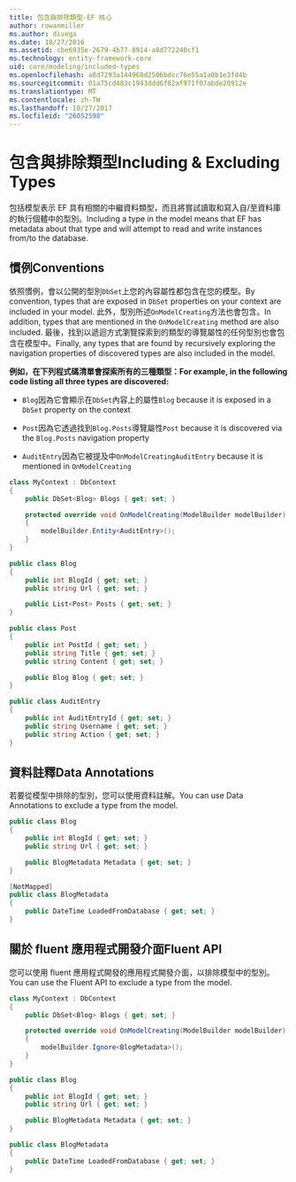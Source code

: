 ```yaml
---
title: 包含與排除類型-EF 核心
author: rowanmiller
ms.author: divega
ms.date: 10/27/2016
ms.assetid: cbe6935e-2679-4b77-8914-a8d772240cf1
ms.technology: entity-framework-core
uid: core/modeling/included-types
ms.openlocfilehash: a8d7293a144968d2506bdcc76e55a1a0b1e3fd4b
ms.sourcegitcommit: 01a75cd483c1943ddd6f82af971f07abde20912e
ms.translationtype: MT
ms.contentlocale: zh-TW
ms.lasthandoff: 10/27/2017
ms.locfileid: "26052598"
---
```

# <a name="including--excluding-types"></a><span data-ttu-id="7f7dd-102">包含與排除類型</span><span class="sxs-lookup"><span data-stu-id="7f7dd-102">Including & Excluding Types</span></span>

<span data-ttu-id="7f7dd-103">包括模型表示 EF 具有相關的中繼資料類型，而且將嘗試讀取和寫入自/至資料庫的執行個體中的型別。</span><span class="sxs-lookup"><span data-stu-id="7f7dd-103">Including a type in the model means that EF has metadata about that type and will attempt to read and write instances from/to the database.</span></span>

## <a name="conventions"></a><span data-ttu-id="7f7dd-104">慣例</span><span class="sxs-lookup"><span data-stu-id="7f7dd-104">Conventions</span></span>

<span data-ttu-id="7f7dd-105">依照慣例，會以公開的型別`DbSet`上您的內容屬性都包含在您的模型。</span><span class="sxs-lookup"><span data-stu-id="7f7dd-105">By convention, types that are exposed in `DbSet` properties on your context are included in your model.</span></span> <span data-ttu-id="7f7dd-106">此外，型別所述`OnModelCreating`方法也會包含。</span><span class="sxs-lookup"><span data-stu-id="7f7dd-106">In addition, types that are mentioned in the `OnModelCreating` method are also included.</span></span> <span data-ttu-id="7f7dd-107">最後，找到以遞迴方式瀏覽探索到的類型的導覽屬性的任何型別也會包含在模型中。</span><span class="sxs-lookup"><span data-stu-id="7f7dd-107">Finally, any types that are found by recursively exploring the navigation properties of discovered types are also included in the model.</span></span>

<span data-ttu-id="7f7dd-108">**例如，在下列程式碼清單會探索所有的三種類型：**</span><span class="sxs-lookup"><span data-stu-id="7f7dd-108">**For example, in the following code listing all three types are discovered:**</span></span>

* <span data-ttu-id="7f7dd-109">`Blog`因為它會顯示在`DbSet`內容上的屬性</span><span class="sxs-lookup"><span data-stu-id="7f7dd-109">`Blog` because it is exposed in a `DbSet` property on the context</span></span>

* <span data-ttu-id="7f7dd-110">`Post`因為它透過找到`Blog.Posts`導覽屬性</span><span class="sxs-lookup"><span data-stu-id="7f7dd-110">`Post` because it is discovered via the `Blog.Posts` navigation property</span></span>

* <span data-ttu-id="7f7dd-111">`AuditEntry`因為它被提及中`OnModelCreating`</span><span class="sxs-lookup"><span data-stu-id="7f7dd-111">`AuditEntry` because it is mentioned in `OnModelCreating`</span></span>

<!-- [!code-csharp[Main](samples/core/Modeling/Conventions/Samples/IncludedTypes.cs?highlight=3,7,16)] -->
``` csharp
class MyContext : DbContext
{
    public DbSet<Blog> Blogs { get; set; }

    protected override void OnModelCreating(ModelBuilder modelBuilder)
    {
        modelBuilder.Entity<AuditEntry>();
    }
}

public class Blog
{
    public int BlogId { get; set; }
    public string Url { get; set; }

    public List<Post> Posts { get; set; }
}

public class Post
{
    public int PostId { get; set; }
    public string Title { get; set; }
    public string Content { get; set; }

    public Blog Blog { get; set; }
}

public class AuditEntry
{
    public int AuditEntryId { get; set; }
    public string Username { get; set; }
    public string Action { get; set; }
}
```

## <a name="data-annotations"></a><span data-ttu-id="7f7dd-112">資料註釋</span><span class="sxs-lookup"><span data-stu-id="7f7dd-112">Data Annotations</span></span>

<span data-ttu-id="7f7dd-113">若要從模型中排除的型別，您可以使用資料註解。</span><span class="sxs-lookup"><span data-stu-id="7f7dd-113">You can use Data Annotations to exclude a type from the model.</span></span>

<!-- [!code-csharp[Main](samples/core/Modeling/DataAnnotations/Samples/IgnoreType.cs?highlight=9)] -->
``` csharp
public class Blog
{
    public int BlogId { get; set; }
    public string Url { get; set; }

    public BlogMetadata Metadata { get; set; }
}

[NotMapped]
public class BlogMetadata
{
    public DateTime LoadedFromDatabase { get; set; }
}
```

## <a name="fluent-api"></a><span data-ttu-id="7f7dd-114">關於 fluent 應用程式開發介面</span><span class="sxs-lookup"><span data-stu-id="7f7dd-114">Fluent API</span></span>

<span data-ttu-id="7f7dd-115">您可以使用 fluent 應用程式開發的應用程式開發介面，以排除模型中的型別。</span><span class="sxs-lookup"><span data-stu-id="7f7dd-115">You can use the Fluent API to exclude a type from the model.</span></span>

<!-- [!code-csharp[Main](samples/core/Modeling/FluentAPI/Samples/IgnoreType.cs?highlight=7)] -->
``` csharp
class MyContext : DbContext
{
    public DbSet<Blog> Blogs { get; set; }

    protected override void OnModelCreating(ModelBuilder modelBuilder)
    {
        modelBuilder.Ignore<BlogMetadata>();
    }
}

public class Blog
{
    public int BlogId { get; set; }
    public string Url { get; set; }

    public BlogMetadata Metadata { get; set; }
}

public class BlogMetadata
{
    public DateTime LoadedFromDatabase { get; set; }
}
```
